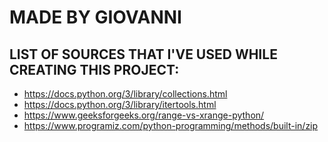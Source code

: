 # MADE BY GIOVANNI


## LIST OF SOURCES THAT I'VE USED WHILE CREATING THIS PROJECT:

- https://docs.python.org/3/library/collections.html
- https://docs.python.org/3/library/itertools.html
- https://www.geeksforgeeks.org/range-vs-xrange-python/
- https://www.programiz.com/python-programming/methods/built-in/zip

